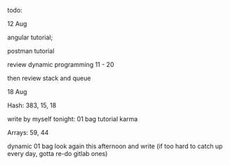 todo: 

12 Aug

angular tutorial; 

postman tutorial

review dynamic programming 11 - 20 

then review stack and queue



18 Aug

Hash: 383, 15, 18

write by myself tonight: 01 bag tutorial karma

Arrays: 59, 44

dynamic 01 bag look again this afternoon and write (if too hard to catch up every day, gotta re-do gitlab ones)


